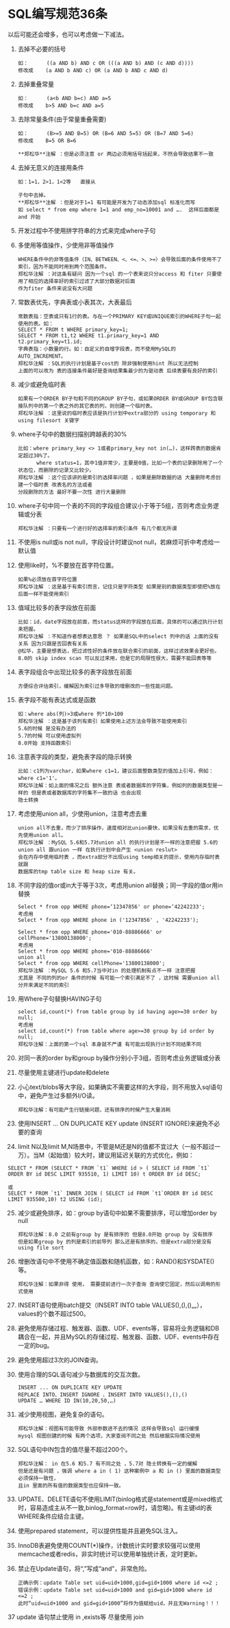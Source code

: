 # SQL编写规范36条
以后可能还会增多，也可以考虑做一下减法。

1. 去掉不必要的括号

    ```
    如：      ((a AND b) AND c OR (((a AND b) AND (c AND d)))) 
    修改成    (a AND b AND c) OR (a AND b AND c AND d)
    ```

2. 去掉重叠常量

    ```
    如：      (a<b AND b=c) AND a=5
    修改成    b>5 AND b=c AND a=5
    ```
    
3.	去除常量条件(由于常量重叠需要)

    ```
    如：      (B>=5 AND B=5) OR (B=6 AND 5=5) OR (B=7 AND 5=6)
    修改成    B=5 OR B=6
    
    **郑松华**注解 ：但是必须注意 or 两边必须用括号括起来，不然会导致结果不一致
    
    ```
4. 去掉无意义的连接用条件

    ```
    如：1=1，2>1，1<2等   直接从
    
    子句中去掉。
    **郑松华**注解 ：但是对于1=1 有可能是开发为了动态添加sql 标准化而写 
    如 select * from emp where 1=1 and emp_no=10001 and ….  这样后面都是and 开始 
    ```
    
5.	开发过程中不使用拼字符串的方式来完成where子句

6.	多使用等值操作，少使用非等值操作

    ```
    WHERE条件中的非等值条件（IN、BETWEEN、<、<=、>、>=）会导致后面的条件使用不了索引，因为不能同时用到两个范围条件。
    郑松华注解 ：对这条有疑问 因为一个sql 的一个表来说只分access 和 fiter 只要使用了相应的选择率好的索引过滤了大部分数据对后面
    作为fiter 条件来说没有大问题 
    ```
7.	常数表优先，字典表或小表其次，大表最后

    ```
    常数表指：空表或只有1行的表。与在一个PRIMARY KEY或UNIQUE索引的WHERE子句一起使用的表。如：
    SELECT * FROM t WHERE primary_key=1;
    SELECT * FROM t1,t2 WHERE t1.primary_key=1 AND t2.primary_key=t1.id;
    字典表指：小数量的行。如：自定义的自增字段表，而不使用MySQL的AUTO_INCREMENT。
    郑松华注解 ：SQL的执行计划是基于cost的 除非强制使用hint 所以无法控制
    上面的可以改为 表的连接条件最好是查询结果集最少的为驱动表 后续表要有良好的索引
    ```
8.	减少或避免临时表

    ```
    如果有一个ORDER BY子句和不同的GROUP BY子句，或如果ORDER BY或GROUP BY包含联接队列中的第一个表之外的其它表的列，则创建一个临时表。
    郑松华注解 ：这里说的临时表应该是执行计划中extra部分的 using temporary 和 using filesort 关键字 
    ```
9.	where子句中的数据扫描别跨越表的30%

    ```
    比如：where primary_key <> 1或者primary_key not in(…)，这样跨表的数据肯定超过30%了。
          where status=1，其中1值非常少，主要是0值，比如一个表的记录删除用了一个状态位，而删除的记录又比较少。
    郑松华注解 ：这个应该讲的是索引的选择率问题 ，如果是删除数据的话 大量删除考虑创建一个临时表 改表名的方法或者
    分段删除的方法 最好不要一次性 进行大量删除
    ```
10.	where子句中同一个表的不同的字段组合建议小于等于5组，否则考虑业务逻辑或分表

    ```
    郑松华注解 ：只要有一个进行好的选择率的索引条件 有几个都无所谓
    ```
11. 不使用is null或is not null，字段设计时建议not null，若麻烦可折中考虑给一默认值

12. 使用like时，%不要放在首字符位置。

    ```
    如果%必须放在首字符位置
    郑松华注解 ：这是基于有索引而言，记住只是字符类型 如果是别的数据类型即使把%放在后面一样不能使用索引
    ```
13. 值域比较多的表字段放在前面
    
    ```
    比如：id，date字段放在前面，而status这样的字段放在后面，具体的可以通过执行计划来把握。
    郑松华注解 ：不知道作者想表达意思 ？ 如果是SQL中的select 列中的话 上面的没有关系 因为只跟是否回表有关系
    @松华，主要是想表达，把过滤性好的条件放在联合索引的前面，这样过滤效果会更好些。
    8.0的 skip index scan 可以反过来用，但是它的局限性很大，需要不能回表等等
    ```
14. 表字段组合中出现比较多的表字段放在前面

    ```
    方便综合评估索引，缓解因为索引过多导致的增删改的一些性能问题。
    ```
15. 表字段不能有表达式或是函数

    ```
    如：where abs(列)>3或where 列*10>100
    郑松华注解 ：这是基于该列有索引 如果使用上述方法会导致不能使用索引
    5.6的时候 是没有办法的
    5.7的时候 可以使用虚拟列
    8.0开始 支持函数索引 
    ```
16. 注意表字段的类型，避免表字段的隐示转换

    ```
    比如：c1列为varchar，如果where c1=1，建议后面整数类型的值加上引号，例如：where c1='1'。
    郑松华注解：如上面的情况之后 额外注意 表或者数据库的字符集，例如列的数据类型是一样的 但是表或者数据库的字符集不一致的话 也会出现
    隐士转换
    ```

17. 考虑使用union all，少使用union，注意考虑去重

    ```
    union all不去重，而少了排序操作，速度相对比union要快，如果没有去重的需求，优先使用union all。
    郑松华注解 ：MySQL 5.6和5.7对union all 的执行计划是不一样的注意把握 5.6的union all 跟union 一样 在执行计划中会产生 <union reslut> 
    会在内存中使用临时表 ，而extra部分不出现using temp相关的提示，使用内存临时表就跟
	数据库的tmp table size 和 heap size 有关。 
    ```
    
18. 不同字段的值or或in大于等于3次，考虑用union all替换；同一字段的值or用in替换

    ```
    Select * from opp WHERE phone=‘12347856' or phone=‘42242233';
    考虑用
    Select * from opp WHERE phone in ('12347856' , '42242233');
    
    Select * from opp WHERE phone='010-88886666' or cellPhone='13800138000'; 
    考虑用
    Select * from opp WHERE phone='010-88886666' 
    union all
    Select * from opp WHERE cellPhone='13800138000';
    郑松华注解 ：MySQL 5.6 和5.7当中对in 的处理机制有点不一样 注意把握
    尤其是 不同的列的or 条件的时候 有可能一个索引满足不了 ，这时候 需要union all 分开来满足不同的索引 
    ```

19. 用Where子句替换HAVING子句

    ```
    select id,count(*) from table group by id having age>=30 order by null;
    考虑用
    select id,count(*) from table where age>=30 group by id order by null;
    郑松华注解：上面的第一个sql 本身就不严谨 有可能出现执行计划不同结果不同
    ```
20. 对同一表的order by和group by操作分别小于3组，否则考虑业务逻辑或分表
21. 尽量使用主键进行update和delete
22. 小心text/blobs等大字段，如果确实不需要这样的大字段，则不用放入sql语句中，避免产生过多额外I/O读。
    
    ```
    郑松华注解：有可能产生行链接问题，还有排序的时候产生大量消耗
    ```
23. 使用INSERT ... ON DUPLICATE KEY update (INSERT IGNORE)来避免不必要的查询
24. limit N以及limit M,N场景中，不管是M还是N的值都不宜过大（一般不超过一万）。当M（起始值）较大时，建议用延迟关联的方式优化，例如：
```
SELECT * FROM (SELECT * FROM `t1` WHERE id > ( SELECT id FROM `t1` ORDER BY id DESC LIMIT 935510, 1) LIMIT 10) t ORDER BY id DESC;

或
SELECT * FROM `t1` INNER JOIN ( SELECT id FROM `t1`ORDER BY id DESC LIMIT 935500,10) t2 USING (id);
```
25. 减少或避免排序，如：group by语句中如果不需要排序，可以增加order by null
    ```
    郑松华注解：8.0 之前有group by 是有排序的 但是8.0开始 group by 没有排序
    但是如果group by 的列是索引的前导列 那么还是有排序的，但是extra部分是没有using file sort 
    ```
26. 增删改语句中不使用不确定值函数和随机函数，如：RAND()和SYSDATE()等。
    ```
    郑松华注解：如果非得 使用， 需要提前进行一次子查询 查询使它固定，然后以调用的形式使用
    ```
27. INSERT语句使用batch提交（INSERT INTO table VALUES(),(),()„„），values的个数不超过500。
28. 避免使用存储过程、触发器、函数、UDF、events等，容易将业务逻辑和DB耦合在一起，并且MySQL的存储过程、触发器、函数、UDF、events中存在一定的bug。
29. 避免使用超过3次的JOIN查询。
30. 使用合理的SQL语句减少与数据库的交互次数。

    ```
    INSERT ... ON DUPLICATE KEY UPDATE
    REPLACE INTO、INSERT IGNORE 、INSERT INTO VALUES(),(),()
    UPDATE … WHERE ID IN(10,20,50,…)
    ```
31. 减少使用视图，避免复杂的语句。
    ```
    郑松华注解：视图有可能导致 外部参数进不去的情况 这样会导致sql 运行缓慢
    mysql 视图创建的时候 有两个选项，大家查阅不同之处 然后根据实际情况使用 
    ```
32. SQL语句中IN包含的值尽量不超过200个。
    ```
    郑松华注解： in 在5.6 和5.7 有不同之处 ，5.7对 隐士转换有一定的缓解
    但是还是有问题 ，强调 where a in ( 1) 这种案例中 a 和 in () 里面的数据类型必须保持一致性，
    且in 里面的所有值的数据类型也应保持一致。
    ```

33. UPDATE、DELETE语句不使用LIMIT(binlog格式是statement或是mixed格式时，容易造成主从不一致,binlog_format=row时，请忽略)。有主键id的表WHERE条件应结合主键。
34. 使用prepared statement，可以提供性能并且避免SQL注入。
35. InnoDB表避免使用COUNT(*)操作，计数统计实时要求较强可以使用memcache或者redis，非实时统计可以使用单独统计表，定时更新。
36. 禁止在Update语句，将“,”写成“and”，非常危险。

    ```
    正确示例：update Table set uid=uid+1000,gid=gid+1000 where id <=2 ;
    错误示例：update Table set uid=uid+1000 and gid=gid+1000 where id <=2 ;
    此时“uid=uid+1000 and gid=gid+1000”将作为值赋给uid，并且无Warning！！！
    ```
37 update 语句禁止使用 in ,exists等 尽量使用 join 
